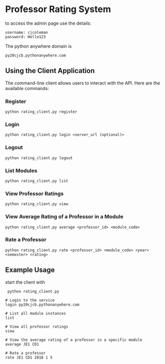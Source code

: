 # Professor Rating System

to access the admin page use the details:
```
username: cjcoleman
password: Hello123 
```

The python anywhere domain is 
```
py20cjcb.pythonanywhere.com
```

## Using the Client Application

The command-line client allows users to interact with the API. Here are the available commands:

### Register
```
python rating_client.py register
```

### Login
```
python rating_client.py login <server_url (optional)>
```

### Logout
```
python rating_client.py logout
```

### List Modules
```
python rating_client.py list
```

### View Professor Ratings
```
python rating_client.py view
```

### View Average Rating of a Professor in a Module
```
python rating_client.py average <professor_id> <module_code>
```

### Rate a Professor
```
python rating_client.py rate <professor_id> <module_code> <year> <semester> <rating>
```

## Example Usage

start the client with
```
 python rating_client.py
```
```
# Login to the service
login py20cjcb.pythonanywhere.com

# List all module instances
list

# View all professor ratings
view

# View the average rating of a professor in a specific module
average JE1 CD1

# Rate a professor
rate JE1 CD1 2018 1 5
```

